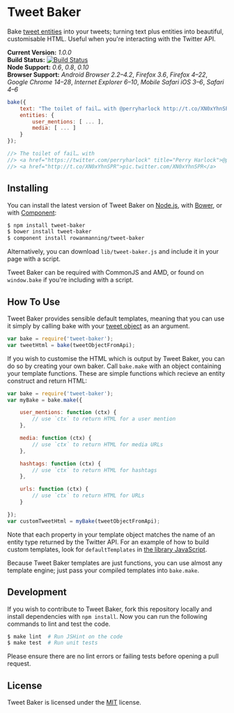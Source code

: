 
Tweet Baker
===========

Bake [tweet entities][twitter-entities] into your tweets; turning text plus entities into beautiful, customisable HTML. Useful when you're interacting with the Twitter API.

**Current Version:** *1.0.0*  
**Build Status:** [![Build Status][travis-img]][travis]  
**Node Support:** *0.6*, *0.8*, *0.10*  
**Browser Support:** *Android Browser 2.2–4.2*, *Firefox 3.6*, *Firefox 4–22*, *Google Chrome 14–28*, *Internet Explorer 6–10*, *Mobile Safari iOS 3–6*, *Safari 4–6*

```js
bake({
    text: "The toilet of fail… with @perryharlock http://t.co/XN0xYhnSPR",
    entities: {
        user_mentions: [ ... ],
        media: [ ... ]
    }
});

//> The toilet of fail… with
//> <a href="https://twitter.com/perryharlock" title="Perry Harlock">@perryharlock</a>
//> <a href="http://t.co/XN0xYhnSPR">pic.twitter.com/XN0xYhnSPR</a>
```


Installing
----------

You can install the latest version of Tweet Baker on [Node.js][node], with [Bower][bower], or with [Component][component]:

```sh
$ npm install tweet-baker
$ bower install tweet-baker
$ component install rowanmanning/tweet-baker
```

Alternatively, you can download `lib/tweet-baker.js` and include it in your page with a script.

Tweet Baker can be required with CommonJS and AMD, or found on `window.bake` if you're including with a script.


How To Use
----------

Tweet Baker provides sensible default templates, meaning that you can use it simply by calling bake with your [tweet object][twitter-tweet] as an argument.

```js
var bake = require('tweet-baker');
var tweetHtml = bake(tweetObjectFromApi);
```

If you wish to customise the HTML which is output by Tweet Baker, you can do so by creating your own baker. Call `bake.make` with an object containing your template functions. These are simple functions which recieve an entity construct and return HTML:

```js
var bake = require('tweet-baker');
var myBake = bake.make({

    user_mentions: function (ctx) {
        // use `ctx` to return HTML for a user mention
    },

    media: function (ctx) {
        // use `ctx` to return HTML for media URLs
    },

    hashtags: function (ctx) {
        // use `ctx` to return HTML for hashtags
    },

    urls: function (ctx) {
        // use `ctx` to return HTML for URLs
    }

});
var customTweetHtml = myBake(tweetObjectFromApi);
```

Note that each property in your template object matches the name of an entity type returned by the Twitter API. For an example of how to build custom templates, look for `defaultTemplates` in [the library JavaScript](lib/tweet-baker.js).

Because Tweet Baker templates are just functions, you can use almost any template engine; just pass your compiled templates into `bake.make`.


Development
-----------

If you wish to contribute to Tweet Baker, fork this repository locally and install dependencies with `npm install`. Now you can run the following commands to lint and test the code.

```sh
$ make lint  # Run JSHint on the code
$ make test  # Run unit tests
```

Please ensure there are no lint errors or failing tests before opening a pull request.


License
-------

Tweet Baker is licensed under the [MIT][mit] license.



[bower]: http://bower.io/
[component]: https://github.com/component/component
[mit]: http://opensource.org/licenses/mit-license.php
[node]: http://nodejs.org/
[travis]: https://travis-ci.org/rowanmanning/tweet-baker
[travis-img]: https://travis-ci.org/rowanmanning/tweet-baker.png?branch=master
[twitter-entities]: https://dev.twitter.com/docs/platform-objects/entities
[twitter-tweet]: https://dev.twitter.com/docs/platform-objects/tweets
